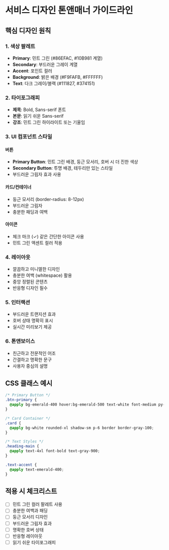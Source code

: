# 서비스 디자인 톤앤매너 가이드라인

## 핵심 디자인 원칙

### 1. 색상 팔레트
- **Primary**: 민트 그린 (#86EFAC, #10B981 계열)
- **Secondary**: 부드러운 그레이 계열
- **Accent**: 포인트 컬러
- **Background**: 밝은 배경 (#F9FAFB, #FFFFFF)
- **Text**: 다크 그레이/블랙 (#111827, #374151)

### 2. 타이포그래피
- **제목**: Bold, Sans-serif 폰트
- **본문**: 읽기 쉬운 Sans-serif
- **강조**: 민트 그린 하이라이트 또는 기울임

### 3. UI 컴포넌트 스타일

#### 버튼
- **Primary Button**: 민트 그린 배경, 둥근 모서리, 호버 시 더 진한 색상
- **Secondary Button**: 투명 배경, 테두리만 있는 스타일
- 부드러운 그림자 효과 사용

#### 카드/컨테이너
- 둥근 모서리 (border-radius: 8-12px)
- 부드러운 그림자
- 충분한 패딩과 여백

#### 아이콘
- 체크 마크 (✓) 같은 간단한 아이콘 사용
- 민트 그린 액센트 컬러 적용

### 4. 레이아웃
- 깔끔하고 미니멀한 디자인
- 충분한 여백 (whitespace) 활용
- 중앙 정렬된 콘텐츠
- 반응형 디자인 필수

### 5. 인터랙션
- 부드러운 트랜지션 효과
- 호버 상태 명확히 표시
- 실시간 미리보기 제공

### 6. 톤앤보이스
- 친근하고 전문적인 어조
- 간결하고 명확한 문구
- 사용자 중심의 설명

## CSS 클래스 예시

```css
/* Primary Button */
.btn-primary {
  @apply bg-emerald-400 hover:bg-emerald-500 text-white font-medium py-3 px-6 rounded-lg transition-colors;
}

/* Card Container */
.card {
  @apply bg-white rounded-xl shadow-sm p-6 border border-gray-100;
}

/* Text Styles */
.heading-main {
  @apply text-4xl font-bold text-gray-900;
}

.text-accent {
  @apply text-emerald-400;
}
```

## 적용 시 체크리스트
- [ ] 민트 그린 컬러 팔레트 사용
- [ ] 충분한 여백과 패딩
- [ ] 둥근 모서리 디자인
- [ ] 부드러운 그림자 효과
- [ ] 명확한 호버 상태
- [ ] 반응형 레이아웃
- [ ] 읽기 쉬운 타이포그래피